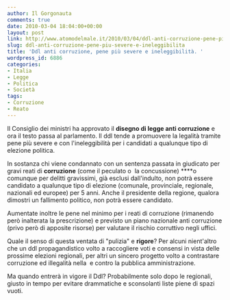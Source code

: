 ```yaml
---
author: Il Gorgonauta
comments: true
date: 2010-03-04 18:04:00+00:00
layout: post
link: http://www.atomodelmale.it/2010/03/04/ddl-anti-corruzione-pene-piu-severe-e-ineleggibilita/
slug: ddl-anti-corruzione-pene-piu-severe-e-ineleggibilita
title: 'Ddl anti corruzione, pene più severe e ineleggibilità. '
wordpress_id: 6886
categories:
- Italia
- Legge
- Politica
- Società
tags:
- Corruzione
- Reato
---
```


Il Consiglio dei ministri ha approvato il **disegno di legge anti corruzione** e ora il testo passa al parlamento. Il ddl tende a promuovere la legalità tramite pene più severe e con l'ineleggibilità per i candidati a qualunque tipo di elezione politica.

In sostanza chi viene condannato con un sentenza passata in giudicato per gravi reati di **corruzione** (come il peculato o  la concussione) ****o comunque per delitti gravissimi, già esclusi dall'indulto, non potrà essere candidato a qualunque tipo di elezione (comunale, provinciale, regionale, nazionali ed europee) per 5 anni. Anche il presidente della regione, qualora dimostri un fallimento politico, non potrà essere candidato.

Aumentate inoltre le pene nel minimo per i reati di corruzione (rimanendo però inalterata la prescrizione) e previsto un piano nazionale anti corruzione (privo però di apposite risorse) per valutare il rischio corruttivo negli uffici.

<!-- more -->


Quale il senso di questa ventata di "pulizia" e **rigore**? Per alcuni nient'altro che un ddl propagandistico volto a raccogliere voti e consensi in vista delle prossime elezioni regionali, per altri un sincero progetto volto a contrastare corruzione ed illegalità nella  e contro la pubblica amministrazione.

Ma quando entrerà in vigore il Ddl? Probabilmente solo dopo le regionali, giusto in tempo per evitare drammatiche e sconsolanti liste piene di spazi vuoti.

